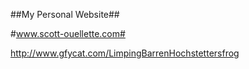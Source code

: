 ##My Personal Website##

#www.scott-ouellette.com#

http://www.gfycat.com/LimpingBarrenHochstettersfrog
